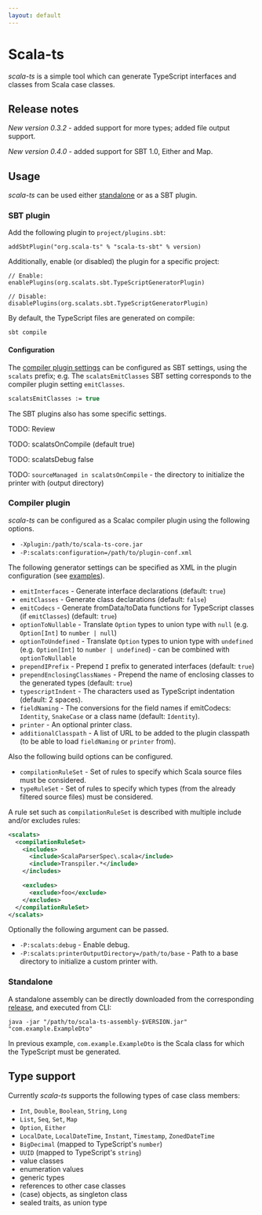 ```yaml
---
layout: default
---
```


# Scala-ts

*scala-ts* is a simple tool which can generate TypeScript interfaces and classes from Scala case classes.

## Release notes

*New version 0.3.2* - added support for more types; added file output support.

*New version 0.4.0* - added support for SBT 1.0, Either and Map.

## Usage

*scala-ts* can be used either [standalone](#standalone) or as a SBT plugin.

### SBT plugin

Add the following plugin to `project/plugins.sbt`:

    addSbtPlugin("org.scala-ts" % "scala-ts-sbt" % version)

Additionally, enable (or disabled) the plugin for a specific project:

```
// Enable:
enablePlugins(org.scalats.sbt.TypeScriptGeneratorPlugin)

// Disable:
disablePlugins(org.scalats.sbt.TypeScriptGeneratorPlugin)
```

By default, the TypeScript files are generated on compile:

    sbt compile

#### Configuration

The [compiler plugin settings](#compiler-plugin) can be configured as SBT settings, using the `scalats` prefix; e.g. The `scalatsEmitClasses` SBT setting corresponds to the compiler plugin setting `emitClasses`.

```ocaml
scalatsEmitClasses := true
```

The SBT plugins also has some specific settings.

TODO: Review

TODO: scalatsOnCompile (default true)

TODO: scalatsDebug false

TODO: `sourceManaged in scalatsOnCompile` - the directory to initialize the printer with (output directory)

### Compiler plugin

*scala-ts* can be configured as a Scalac compiler plugin using the following options.

- `-Xplugin:/path/to/scala-ts-core.jar`
- `-P:scalats:configuration=/path/to/plugin-conf.xml`

The following generator settings can be specified as XML in the plugin configuration (see [examples](../core/src/test/resources/plugin-conf.xml)).

- `emitInterfaces` - Generate interface declarations (default: `true`)
- `emitClasses` - Generate class declarations (default: `false`)
- `emitCodecs` - Generate fromData/toData functions for TypeScript classes (if `emitClasses`) (default: `true`)
- `optionToNullable` - Translate `Option` types to union type with `null` (e.g. `Option[Int]` to `number | null`)
- `optionToUndefined` - Translate `Option` types to union type with `undefined` (e.g. `Option[Int]` to `number | undefined`) - can be combined with `optionToNullable`
- `prependIPrefix` - Prepend `I` prefix to generated interfaces (default: `true`)
- `prependEnclosingClassNames` - Prepend the name of enclosing classes to the generated types (default: `true`)
- `typescriptIndent` - The characters used as TypeScript indentation (default: 2 spaces).
- `fieldNaming` - The conversions for the field names if emitCodecs: `Identity`, `SnakeCase` or a class name (default: `Identity`).
- `printer` - An optional printer class.
- `additionalClasspath` - A list of URL to be added to the plugin classpath (to be able to load `fieldNaming` or `printer` from).

Also the following build options can be configured.

- `compilationRuleSet` - Set of rules to specify which Scala source files must be considered.
- `typeRuleSet` - Set of rules to specify which types (from the already filtered source files) must be considered.

A rule set such as `compilationRuleSet` is described with multiple include and/or excludes rules:

```xml
<scalats>
  <compilationRuleSet>
    <includes>
      <include>ScalaParserSpec\.scala</include>
      <include>Transpiler.*</include>
    </includes>

    <excludes>
      <exclude>foo</exclude>
    </excludes>
  </compilationRuleSet>
</scalats>
```

Optionally the following argument can be passed.

- `-P:scalats:debug` - Enable debug.
- `-P:scalats:printerOutputDirectory=/path/to/base` - Path to a base directory to initialize a custom printer with.

### Standalone

A standalone assembly can be directly downloaded from the corresponding [release](https://github.com/scala-ts/scala-ts/releases), and executed from CLI:

    java -jar "/path/to/scala-ts-assembly-$VERSION.jar" "com.example.ExampleDto"

In previous example, `com.example.ExampleDto` is the Scala class for which the TypeScript must be generated.

## Type support

Currently *scala-ts* supports the following types of case class members:

- `Int`, `Double`, `Boolean`, `String`, `Long`
- `List`, `Seq`, `Set`, `Map`
- `Option`, `Either`
- `LocalDate`, `LocalDateTime`, `Instant`, `Timestamp`, `ZonedDateTime`
- `BigDecimal` (mapped to TypeScript's `number`)
- `UUID` (mapped to TypeScript's `string`)
- value classes
- enumeration values
- generic types
- references to other case classes
- (case) objects, as singleton class
- sealed traits, as union type
